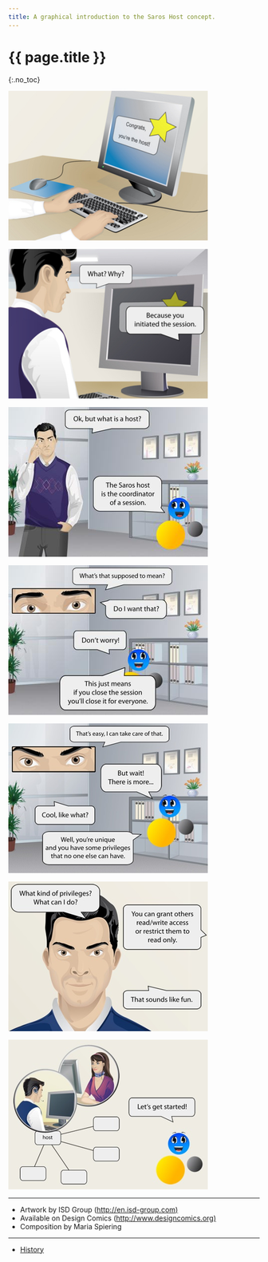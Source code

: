 ```yaml
---
title: A graphical introduction to the Saros Host concept.
---
```


# {{ page.title }}
{:.no_toc}

![](images/comics/6-1_host-comic_frame-1_sm.jpg)

![](images/comics/6-1_host-comic_frame-2_sm.jpg)

![](images/comics/6-1_host-comic_frame-3_0.jpg)

![](images/comics/6-1_host-comic_frame-4_0.jpg)

![](images/comics/host-comic_frame-5.jpg)

![](images/comics/host-comic_frame-6.jpg)

![](images/comics/host-comic_frame-7.jpg)

------------------------------------------------------------------------

-   Artwork by ISD Group
    ([http://en.isd-group.com)](http://en.isd-group.com/about)
-   Available on Design Comics
    ([http://www.designcomics.org)](http://www.designcomics.org)
-   Composition by Maria Spiering


------------------------------------------------------------------------


-   [History](history.md "Development history and people involved")
